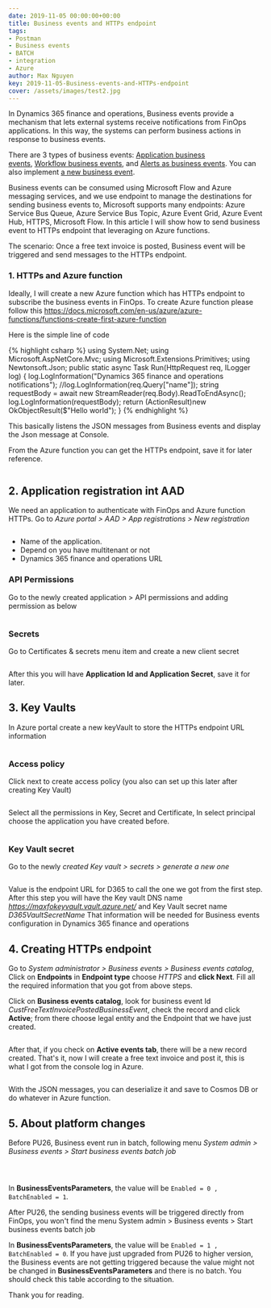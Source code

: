 ```yaml
---
date: 2019-11-05 00:00:00+00:00
title: Business events and HTTPs endpoint
tags:
- Postman
- Business events
- BATCH
- integration
- Azure
author: Max Nguyen
key: 2019-11-05-Business-events-and-HTTPs-endpoint
cover: /assets/images/test2.jpg
---
```


In Dynamics 365 finance and operations, Business events provide a mechanism that lets external systems receive notifications from FinOps applications. In this way, the systems can perform business actions in response to business events.

There are 3 types of business events: [Application business events](https://docs.microsoft.com/en-us/dynamics365/fin-ops-core/dev-itpro/business-events/app-business-events), [Workflow business events](https://docs.microsoft.com/en-us/dynamics365/fin-ops-core/dev-itpro/business-events/business-events-workflow), and [Alerts as business events](https://docs.microsoft.com/en-us/dynamics365/fin-ops-core/dev-itpro/business-events/alerts-business-events). You can also implement [a new business event](https://docs.microsoft.com/en-us/dynamics365/fin-ops-core/dev-itpro/business-events/business-events-dev-doc).

Business events can be consumed using Microsoft Flow and Azure messaging services, and we use endpoint to manage the destinations for sending business events to, Microsoft supports many endpoints: Azure Service Bus Queue, Azure Service Bus Topic, Azure Event Grid, Azure Event Hub, HTTPS, Microsoft Flow.
In this article I will show how to send business event to HTTPs endpoint that leveraging on Azure functions.

The scenario: Once a free text invoice is posted, Business event will be triggered and send messages to the HTTPs endpoint.

### 1. HTTPs and Azure function

Ideally, I will create a new Azure function which has HTTPs endpoint to subscribe the business events in FinOps.
To create Azure function please follow this https://docs.microsoft.com/en-us/azure/azure-functions/functions-create-first-azure-function

Here is the simple line of code

{% highlight csharp %}
using System.Net;
using Microsoft.AspNetCore.Mvc;
using Microsoft.Extensions.Primitives;
using Newtonsoft.Json;
public static async Task<IActionResult> Run(HttpRequest req, ILogger log)
{
log.LogInformation("Dynamics 365 finance and operations notifications");
//log.LogInformation(req.Query["name"]);
string requestBody = await new StreamReader(req.Body).ReadToEndAsync();
log.LogInformation(requestBody);
return (ActionResult)new OkObjectResult($"Hello world");
}
{% endhighlight %}

This basically listens the JSON messages from Business events and display the Json message at Console.

From the Azure function you can get the HTTPs endpoint, save it for later reference.

<figure class='center'>
  <a href="{{site.url}}/assets/imagesposts/2019-11-05-Business-events-and-HTTPs-endpoint_1.png"><img src="{{site.url}}/assets/imagesposts/2019-11-05-Business-events-and-HTTPs-endpoint_1.png" alt=""></a>
</figure>

## 2. Application registration int AAD

We need an application to authenticate with FinOps and Azure function HTTPs. 
Go to *Azure portal > AAD > App registrations > New registration*

<figure class='center'>
  <a href="{{site.url}}/assets/imagesposts/2019-11-05-Business-events-and-HTTPs-endpoint_2.png"><img src="{{site.url}}/assets/imagesposts/2019-11-05-Business-events-and-HTTPs-endpoint_2.png" alt=""></a>
</figure>

  * Name of the application.
  * Depend on you have multitenant or not
  * Dynamics 365 finance and operations URL

  ### API Permissions

Go to the newly created application > API permissions and adding permission as below
<figure class='center'>
  <a href="{{site.url}}/assets/imagesposts/2019-11-05-Business-events-and-HTTPs-endpoint_3.png"><img src="{{site.url}}/assets/imagesposts/2019-11-05-Business-events-and-HTTPs-endpoint_3.png" alt=""></a>
</figure>

### Secrets

Go to Certificates & secrets menu item and create a new client secret

<figure class='center'>
  <a href="{{site.url}}/assets/imagesposts/2019-11-05-Business-events-and-HTTPs-endpoint_4.png"><img src="{{site.url}}/assets/imagesposts/2019-11-05-Business-events-and-HTTPs-endpoint_4.png" alt=""></a>
</figure>

After this you will have **Application Id and Application Secret**, save it for later.

## 3. Key Vaults

In Azure portal create a new keyVault to store the HTTPs endpoint URL information

<figure class='center'>
  <a href="{{site.url}}/assets/imagesposts/2019-11-05-Business-events-and-HTTPs-endpoint_5.png"><img src="{{site.url}}/assets/imagesposts/2019-11-05-Business-events-and-HTTPs-endpoint_5.png" alt=""></a>
</figure>

### Access policy

Click next to create access policy (you also can set up this later after creating Key Vault)

<figure class='center'>
  <a href="{{site.url}}/assets/imagesposts/2019-11-05-Business-events-and-HTTPs-endpoint_6.png"><img src="{{site.url}}/assets/imagesposts/2019-11-05-Business-events-and-HTTPs-endpoint_6.png" alt=""></a>
</figure>

Select all the permissions in Key, Secret and Certificate, In select principal choose the application you have created before.

<figure class='center'>
  <a href="{{site.url}}/assets/imagesposts/2019-11-05-Business-events-and-HTTPs-endpoint_7.png"><img src="{{site.url}}/assets/imagesposts/2019-11-05-Business-events-and-HTTPs-endpoint_7.png" alt=""></a>
</figure>

### Key Vault secret

Go to the newly *created Key vault > secrets > generate a new one*

<figure class='center'>
  <a href="{{site.url}}/assets/imagesposts/2019-11-05-Business-events-and-HTTPs-endpoint_8.png"><img src="{{site.url}}/assets/imagesposts/2019-11-05-Business-events-and-HTTPs-endpoint_8.png" alt=""></a>
</figure>

Value is the endpoint URL for D365 to call the one we got from the first step.
After this step you will have the Key vault DNS name *https://maxfokeyvault.vault.azure.net/* and Key Vault secret name *D365VaultSecretName*
That information will be needed for Business events configuration in Dynamics 365 finance and operations 

## 4. Creating HTTPs endpoint

Go to *System administrator > Business events > Business events catalog*, Click on **Endpoints** in **Endpoint type** choose *HTTPS* and **click Next**. Fill all the required information that you got from above steps.

Click on **Business events catalog**, look for business event Id *CustFreeTextInvoicePostedBusinessEvent*, check the record and click **Active**; from there choose legal entity and the Endpoint that we have just created.

<figure class='center'>
  <a href="{{site.url}}/assets/imagesposts/2019-11-05-Business-events-and-HTTPs-endpoint_9.png"><img src="{{site.url}}/assets/imagesposts/2019-11-05-Business-events-and-HTTPs-endpoint_9.png" alt=""></a>
</figure>

After that, if you check on **Active events tab**, there will be a new record created.
That's it, now I will create a free text invoice and post it, this is what I got from the console log in Azure.

<figure class='center'>
  <a href="{{site.url}}/assets/imagesposts/2019-11-05-Business-events-and-HTTPs-endpoint_10.png"><img src="{{site.url}}/assets/imagesposts/2019-11-05-Business-events-and-HTTPs-endpoint_10.png" alt=""></a>
</figure>

With the JSON messages, you can deserialize it and save to Cosmos DB or do whatever in Azure function.

## 5. About platform changes

Before PU26, Business event run in batch, following menu *System admin > Business events > Start business events batch job*

<figure class='center'>
  <a href="{{site.url}}/assets/imagesposts/2019-11-05-Business-events-and-HTTPs-endpoint_11.png"><img src="{{site.url}}/assets/imagesposts/2019-11-05-Business-events-and-HTTPs-endpoint_11.png" alt=""></a>
</figure>

<figure class='center'>
  <a href="{{site.url}}/assets/imagesposts/2019-11-05-Business-events-and-HTTPs-endpoint_12.png"><img src="{{site.url}}/assets/imagesposts/2019-11-05-Business-events-and-HTTPs-endpoint_12.png" alt=""></a>
</figure>

<figure class='center'>
  <a href="{{site.url}}/assets/imagesposts/2019-11-05-Business-events-and-HTTPs-endpoint_13.png"><img src="{{site.url}}/assets/imagesposts/2019-11-05-Business-events-and-HTTPs-endpoint_13.png" alt=""></a>
</figure>

In **BusinessEventsParameters**, the value will be ```Enabled = 0 , BatchEnabled = 1```. 

After PU26, the sending business events will be triggered directly from FinOps, you won't find the menu System admin > Business events > Start business events batch job

In **BusinessEventsParameters**, the value will be ```Enabled = 1 , BatchEnabled = 0```.
If you have just upgraded from PU26 to higher version, the Business events are not getting triggered because the value might not be changed in **BusinessEventsParameters** and there is no batch. You should check this table according to the situation.

Thank you for reading.
